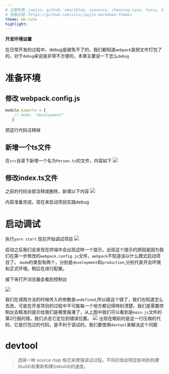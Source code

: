 ```yaml
---
# 主题列表：juejin, github, smartblue, cyanosis, channing-cyan, fancy, hydrogen, condensed-night-purple, greenwillow, v-green, vue-pro, healer-readable, mk-cute, jzman, geek-black, awesome-green, qklhk-chocolate
# 贡献主题：https://github.com/xitu/juejin-markdown-themes
theme: mk-cute
highlight:
---
```

**开发环境设置**


在日常开发的过程中，debug是避免不了的，我们都知道`webpack`是把文件打包了的，对于`debug`来说是非常不方便的，本章主要说一下怎么`debug`
# 准备环境
## 修改 webpack.config.js
```javascript
module.exports = {
    // mode: "development"
   }
```
把这行代码注释掉

## 新增一个ts文件
在`src`目录下新增一个名为`Person.ts`的文件，内容如下
![](https://p1-juejin.byteimg.com/tos-cn-i-k3u1fbpfcp/bf912428fbff4055a6a464bcc303d380~tplv-k3u1fbpfcp-watermark.image)
## 修改index.ts文件
之前的代码全部注释或删除，新增以下内容
![](https://p6-juejin.byteimg.com/tos-cn-i-k3u1fbpfcp/b2106c1382ab4c42b35cc6ef91318e7f~tplv-k3u1fbpfcp-watermark.image)

内容准备完成，现在来启动项目实践debug
# 启动调试

执行`yarn start` 现在开始调试项目
![](https://p9-juejin.byteimg.com/tos-cn-i-k3u1fbpfcp/e98ac85f33fc4d11a7d42c3e5f63e0e7~tplv-k3u1fbpfcp-watermark.image)

启动之后我们会发现在终端中会出现这样一个提示，出现这个提示的原因是因为我们在第一步修改的`webpack.config.js`文件，`webpack`不知道该以什么模式启动项目了。
`mode`的类型有两个，分别是`development`和`production`,分别代表开会环境和正式环境。稍后在进行配置。

接下来打开浏览器会看到控制台

![](https://p9-juejin.byteimg.com/tos-cn-i-k3u1fbpfcp/b4a3ccd168794964815007c62cbdecf2~tplv-k3u1fbpfcp-watermark.image)

我们在调用方法的时候传入的参数是`undefined`,所以报这个错了，我们也知道怎么去改，可是在开发项目的过程中不可能每一个地方都记得特别清楚，我们是需要控制台去精准的提示给我们是哪里报凑了，从上图中我们可以看到是`main.js`文件的第2行报的错，我们点击它定位到错误位置。
![](https://p9-juejin.byteimg.com/tos-cn-i-k3u1fbpfcp/7d048701b06045a3a22b083739c4808d~tplv-k3u1fbpfcp-watermark.image)
出现在眼前的是这一行压缩的代码，它是打包过的代码，是不利于调试的。我们要使用`devtool`来解决这个问题
# devtool
>选择一种 source map 格式来增强调试过程。不同的值会明显影响到构建(build)和重新构建(rebuild)的速度。